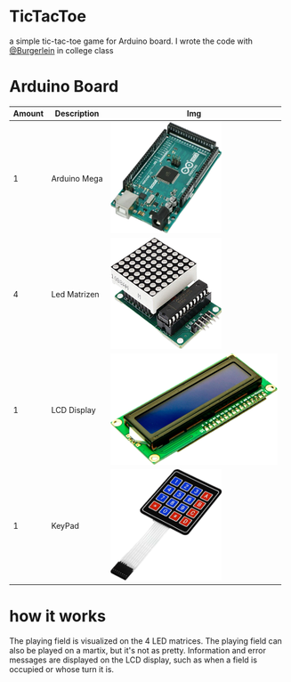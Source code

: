 # TicTacToe

a simple tic-tac-toe game for Arduino board.
I wrote the code with [@Burgerlein](https://github.com/Burgerlein) in college class

# Arduino Board

| Amount      | Description | Img |
| ----------- | ----------- | ----------- |      
| 1      | Arduino Mega      | <img src="assets/ArduinoMega.png" width="200" height="200" alt="Arduino Board"> |
| 4      | Led Matrizen      | <img src="assets/Matrix.png" width="200" height="200" alt="Matrix"> |
| 1      | LCD Display      | <img src="assets/LCD.png" width="300" height="200" alt="LCD"> |
| 1      | KeyPad      | <img src="assets/KeyPad.png" width="200" height="200" alt="KeyPad"> |


# how it works 
The playing field is visualized on the 4 LED matrices. The playing field can also be played on a martix, but it's not as pretty.
Information and error messages are displayed on the LCD display, such as when a field is occupied or whose turn it is.
